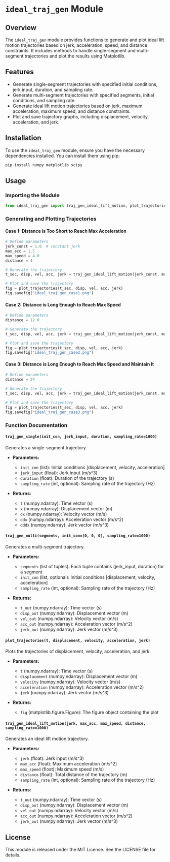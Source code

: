  # `ideal_traj_gen` Module

 ## Overview

 The `ideal_traj_gen` module provides functions to generate and plot ideal lift motion trajectories based on jerk, acceleration, speed, and distance constraints. It includes methods to handle single-segment and multi-segment trajectories and plot the results using Matplotlib.

 ## Features

 - Generate single-segment trajectories with specified initial conditions, jerk input, duration, and sampling rate.
 - Generate multi-segment trajectories with specified segments, initial conditions, and sampling rate.
 - Generate ideal lift motion trajectories based on jerk, maximum acceleration, maximum speed, and distance constraints.
 - Plot and save trajectory graphs, including displacement, velocity, acceleration, and jerk.

 ## Installation

 To use the `ideal_traj_gen` module, ensure you have the necessary dependencies installed. You can install them using pip:

 ```bash
 pip install numpy matplotlib scipy
 ```

 ## Usage

 ### Importing the Module

 ```python
 from ideal_traj_gen import traj_gen_ideal_lift_motion, plot_trajectories
 ```

 ### Generating and Plotting Trajectories

 #### Case 1: Distance is Too Short to Reach Max Acceleration

 ```python
 # Define parameters
 jerk_const = 1.0  # constant jerk
 max_acc = 1.5
 max_speed = 4.0
 distance = 4

 # Generate the trajectory
 t_sec, disp, vel, acc, jerk = traj_gen_ideal_lift_motion(jerk_const, max_acc, max_speed, distance)

 # Plot and save the trajectory
 fig = plot_trajectories(t_sec, disp, vel, acc, jerk)
 fig.savefig("ideal_traj_gen_case1.png")
 ```

 #### Case 2: Distance is Long Enough to Reach Max Speed

 ```python
 # Define parameters
 distance = 12.0

 # Generate the trajectory
 t_sec, disp, vel, acc, jerk = traj_gen_ideal_lift_motion(jerk_const, max_acc, max_speed, distance)

 # Plot and save the trajectory
 fig = plot_trajectories(t_sec, disp, vel, acc, jerk)
 fig.savefig("ideal_traj_gen_case2.png")
 ```

 #### Case 3: Distance is Long Enough to Reach Max Speed and Maintain It

 ```python
 # Define parameters
 distance = 24

 # Generate the trajectory
 t_sec, disp, vel, acc, jerk = traj_gen_ideal_lift_motion(jerk_const, max_acc, max_speed, distance)

 # Plot and save the trajectory
 fig = plot_trajectories(t_sec, disp, vel, acc, jerk)
 fig.savefig("ideal_traj_gen_case3.png")
 ```

 ### Function Documentation

 #### `traj_gen_single(init_con, jerk_input, duration, sampling_rate=1000)`

 Generates a single-segment trajectory.

 - **Parameters:**
   - `init_con` (list): Initial conditions [displacement, velocity, acceleration]
   - `jerk_input` (float): Jerk input (m/s^3)
   - `duration` (float): Duration of the trajectory (s)
   - `sampling_rate` (int, optional): Sampling rate of the trajectory (Hz)

 - **Returns:**
   - `t` (numpy.ndarray): Time vector (s)
   - `x` (numpy.ndarray): Displacement vector (m)
   - `dx` (numpy.ndarray): Velocity vector (m/s)
   - `ddx` (numpy.ndarray): Acceleration vector (m/s^2)
   - `dddx` (numpy.ndarray): Jerk vector (m/s^3)

 #### `traj_gen_multi(segments, init_con=[0, 0, 0], sampling_rate=1000)`

 Generates a multi-segment trajectory.

 - **Parameters:**
   - `segments` (list of tuples): Each tuple contains (jerk_input, duration) for a segment
   - `init_con` (list, optional): Initial conditions [displacement, velocity, acceleration]
   - `sampling_rate` (int, optional): Sampling rate of the trajectory (Hz)

 - **Returns:**
   - `t_out` (numpy.ndarray): Time vector (s)
   - `disp_out` (numpy.ndarray): Displacement vector (m)
   - `vel_out` (numpy.ndarray): Velocity vector (m/s)
   - `acc_out` (numpy.ndarray): Acceleration vector (m/s^2)
   - `jerk_out` (numpy.ndarray): Jerk vector (m/s^3)

 #### `plot_trajectories(t, displacement, velocity, acceleration, jerk)`

 Plots the trajectories of displacement, velocity, acceleration, and jerk.

 - **Parameters:**
   - `t` (numpy.ndarray): Time vector (s)
   - `displacement` (numpy.ndarray): Displacement vector (m)
   - `velocity` (numpy.ndarray): Velocity vector (m/s)
   - `acceleration` (numpy.ndarray): Acceleration vector (m/s^2)
   - `jerk` (numpy.ndarray): Jerk vector (m/s^3)

 - **Returns:**
   - `fig` (matplotlib.figure.Figure): The figure object containing the plot

 #### `traj_gen_ideal_lift_motion(jerk, max_acc, max_speed, distance, sampling_rate=1000)`

 Generates an ideal lift motion trajectory.

 - **Parameters:**
   - `jerk` (float): Jerk input (m/s^3)
   - `max_acc` (float): Maximum acceleration (m/s^2)
   - `max_speed` (float): Maximum speed (m/s)
   - `distance` (float): Total distance of the trajectory (m)
   - `sampling_rate` (int, optional): Sampling rate of the trajectory (Hz)

 - **Returns:**
   - `t_out` (numpy.ndarray): Time vector (s)
   - `disp_out` (numpy.ndarray): Displacement vector (m)
   - `vel_out` (numpy.ndarray): Velocity vector (m/s)
   - `acc_out` (numpy.ndarray): Acceleration vector (m/s^2)
   - `jerk_out` (numpy.ndarray): Jerk vector (m/s^3)

 ## License

 This module is released under the MIT License. See the LICENSE file for details.
